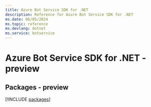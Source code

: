 ```yaml
---
title: Azure Bot Service SDK for .NET
description: Reference for Azure Bot Service SDK for .NET
ms.date: 06/05/2024
ms.topic: reference
ms.devlang: dotnet
ms.service: botservice
---
```

# Azure Bot Service SDK for .NET - preview
## Packages - preview
[!INCLUDE [packages](bot-service-index.md)]
